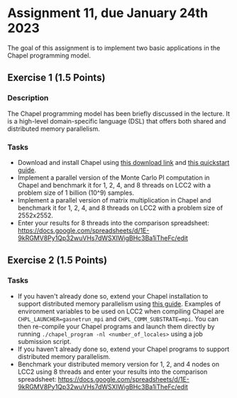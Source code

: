 # Assignment 11, due January 24th 2023

The goal of this assignment is to implement two basic applications in the Chapel programming model.

## Exercise 1 (1.5 Points)

### Description

The Chapel programming model has been briefly discussed in the lecture. It is a high-level domain-specific language (DSL) that offers both shared and distributed memory parallelism.

### Tasks

- Download and install Chapel using [this download link](https://chapel-lang.org/download.html) and [this quickstart guide](https://chapel-lang.org/docs/usingchapel/QUICKSTART.html).
- Implement a parallel version of the Monte Carlo PI computation in Chapel and benchmark it for 1, 2, 4, and 8 threads on LCC2 with a problem size of 1 billion (10^9) samples.
- Implement a parallel version of matrix multiplication in Chapel and benchmark it for 1, 2, 4, and 8 threads on LCC2 with a problem size of 2552x2552.
- Enter your results for 8 threads into the comparison spreadsheet: https://docs.google.com/spreadsheets/d/1E-9kRGMV8Py1Qp32wuVHs7dWSXIWigBHc3Ba1iTheFc/edit

## Exercise 2 (1.5 Points)

### Tasks

- If you haven't already done so, extend your Chapel installation to support distributed memory parallelism using [this guide](https://chapel-lang.org/docs/usingchapel/multilocale.html#readme-multilocale). Examples of environment variables to be used on LCC2 when compiling Chapel are `CHPL_LAUNCHER=gasnetrun_mpi` and `CHPL_COMM_SUBSTRATE=mpi`. You can then re-compile your Chapel programs and launch them directly by running `./chapel_program -nl <number_of_locales>` using a job submission script.
- If you haven't already done so, extend your Chapel programs to support distributed memory parallelism.
- Benchmark your distributed memory version for 1, 2, and 4 nodes on LCC2 using 8 threads and enter your results into the comparison spreadsheet: https://docs.google.com/spreadsheets/d/1E-9kRGMV8Py1Qp32wuVHs7dWSXIWigBHc3Ba1iTheFc/edit
